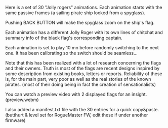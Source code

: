 Here is a set of 30 "Jolly rogers" animations. Each animation starts with the same passive frames (a sailing pirate ship looked from a spyglass).

Pushing BACK BUTTON will make the spyglass zoom on the ship's flag.

Each animation has a different Jolly Roger with its own lines of chitchat and summary info of the black flag's corresponding captain.

Each animation is set to play 10 mn before randomly switching to the next one. It has been calibrating so the switch should be seamless... 

Note that this has been realized with a lot of research concerning the flags and their owners. Truth is most of the flags are recent designs inspired by some description from existing books, letters or reports. Reliability of these is, for the main part, very poor as well as the real stories of the known pirates. (most of their doing being in fact the creation of sensationalists)

You can watch a preview video with 2 displayed flags for an insight. (preview.webm)

I also added a manifest.txt file with the 30 entries for a quick copy&paste. (butthurt & level set for RogueMaster FW, edit these if under another firmware)
